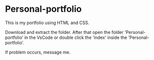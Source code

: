 # Personal-portfolio
This is my portfolio using HTML and CSS.

Download and extract the folder. After that open the folder 'Personal-portfolio' in the VsCode
or double click the 'index' inside the 'Personal-portfolio'.

If problem occurs, message me. 
